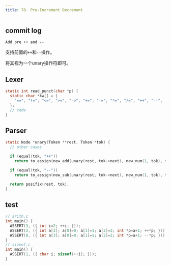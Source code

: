 ```yaml
---
title: 78. Pre-Increment Decrement
---
```


## commit log

```plaintext
Add pre ++ and --
```

支持前置的`++`和`--`操作。

将其视为一个unary操作符即可。

## Lexer

```c
static int read_punct(char *p) {
  static char *kw[] = {
    "==", "!=", "<=", ">=", "->", "+=", "-=", "*=", "/=", "++", "--",
  };
  // code
}
```

## Parser

```c
static Node *unary(Token **rest, Token *tok) {
  // other cases

  if (equal(tok, "++"))
    return to_assign(new_add(unary(rest, tok->next), new_num(1, tok), tok));

  if (equal(tok, "--"))
    return to_assign(new_sub(unary(rest, tok->next), new_num(1, tok), tok));

  return posifix(rest, tok);
}
```

## test

```c
// arith.c
int main() {
  ASSERT(3, ({ int i=2; ++i; }));
  ASSERT(2, ({ int a[3]; a[0]=0; a[1]=1; a[2]=2; int *p=a+1; ++*p; }));
  ASSERT(0, ({ int a[3]; a[0]=0; a[1]=1; a[2]=2; int *p=a+1; --*p; }));
}
// sizeof.c
int main() {
  ASSERT(1, ({ char i; sizeof(++i); }));
}
```
